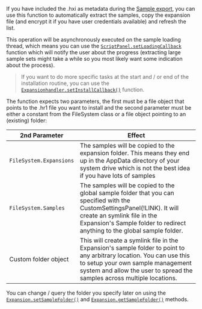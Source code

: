If you have included the .hxi as metadata during the [Sample export](/working-with-hise/menu-reference/export#export-samples-for-installer), you can use this function to automatically extract the samples, copy the expansion file (and encrypt it if you have user credentials available) and refresh the list.

This operation will be asynchronously executed on the sample loading thread, which means you can use the [`ScriptPanel.setLoadingCallback`](/scripting/scripting-api/scriptpanel#setloadingcallback) function which will notify the user about the progress (extracting large sample sets might take a while so you most likely want some indication about the process).

> If you want to do more specific tasks at the start and / or end of the installation routine, you can use the [`Expansionhandler.setInstallCallback()`](/scripting/scripting-api/expansionhandler#setinstallcallback) function.

The function expects two parameters, the first must be a file object that points to the .hr1 file you want to install and the second parameter must be either a constant from the FileSystem class or a file object pointing to an (existing) folder:

| 2nd Parameter | Effect |
| ---- | ----- |
| `FileSystem.Expansions` | The samples will be copied to the expansion folder. This means they end up in the AppData directory of your system drive which is not the best idea if you have lots of samples |
| `FileSystem.Samples` | The samples will be copied to the global sample folder that you can specified with the CustomSettingsPanel(!LINK). It will create an symlink file in the Expansion's Sample folder to redirect anything to the global sample folder. |
| Custom folder object | This will create a symlink file in the Expansion's sample folder to point to any arbitrary location. You can use this to setup your own sample management system and allow the user to spread the samples across multiple locations. |

You can change / query the folder you specify later on using the [`Expansion.setSampleFolder()`](/scripting/scripting-api/expansion#setsamplefolder) and [`Expansion.getSampleFolder()`](/scripting/scripting-api/expansion#getsamplefolder) methods.

 

 
